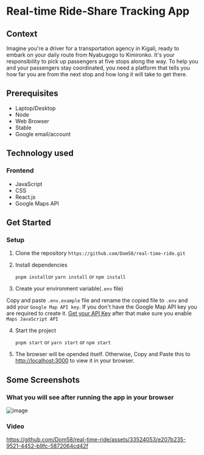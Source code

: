 # Real-time Ride-Share Tracking App

## Context
Imagine you're a driver for a transportation agency in Kigali, ready to embark on your
daily route from Nyabugogo to Kimironko. It's your responsibility to pick up passengers at
five stops along the way. To help you and your passengers stay coordinated, you need a
platform that tells you how far you are from the next stop and how long it will take to get
there.

## Prerequisites
  * Laptop/Desktop
  * Node
  * Web Browser
  * Stable 
  * Google email/account

## Technology used
### Frontend
  * JavaScript
  * CSS
  * React.js
  * Google Maps API

## Get Started

### Setup
  1. Clone the repository
     ```https://github.com/Dom58/real-time-ride.git```
     
  2. Install dependencies
  
     ```pnpm install```or ```yarn install``` or ```npm install``` 
     
  3. Create your environment variable(``.env`` file) 

  Copy and paste `.env.example` file and rename the copied file to `.env` and add your ``Google Map API key``.
  If you don't have the Google Map API key you are required to create it. [Get your API Key](https://developers.google.com/maps/documentation/javascript/get-api-key) after that make sure you enable ``Maps JavaScript API``

  4. Start the project
  
     ```pnpm start``` or ```yarn start``` or ```npm start```

  5. The browser will be opended itself. 
  Otherwise, Copy and Paste this to [http://localhost:3000](http://localhost:3000) to view it in your browser.


## Some Screenshots
### What you will see after running the app in your browser
![image](https://github.com/Dom58/real-time-ride/assets/33524053/ef44ca3c-a170-4cbe-bf3d-b0df20a6af9b)

### Video
https://github.com/Dom58/real-time-ride/assets/33524053/e207b235-9521-4452-b9fc-5872064cd42f
